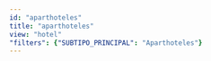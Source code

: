 ```yaml
---
id: "aparthoteles"
title: "aparthoteles"
view: "hotel"
"filters": {"SUBTIPO_PRINCIPAL": "Aparthoteles"}
---
```

<app-tab-bar></app-tab-bar>
<app-paginator-browser >
    <div class="medium-6 columns" ng-class="{'end': $last}" ng-repeat="card in elements()">
        <app-card-standard item="card" prefix="node.href"></app-card-standard>
    </div>
</app-paginator-browser>
